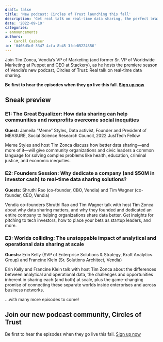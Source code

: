 ```yaml
---
draft: false
title: 'New podcast: Circles of Trust launching this fall'
description: 'Get real talk on real-time data sharing, the perfect brain food for innovation evangelists, business strategists, passionate developers, and next-gen technology fans..'
date: '2022-09-10'
categories:
- announcements
authors:
  - Caroll Casbeer
id: '0403d3c0-3347-4cfa-8b45-3fde05224350'
---
```


Join Tim Zonca, Vendia’s VP of Marketing (and former Sr. VP of Worldwide Marketing at Puppet and CEO at Stackery), as he hosts the premiere season of Vendia’s new podcast, Circles of Trust: Real talk on real-time data sharing. 

**Be first to hear the episodes when they go live this fall. [Sign up now](https://www.vendia.com/resources/circles-of-trust)**


## Sneak preview


### E1: The Great Equalizer: How data sharing can help communities and nonprofits overcome social inequities

**Guest:** Jameila “Meme” Styles, Data activist, Founder and President of MEASURE, Social Science Research Council, 2022 JustTech Fellow

Meme Styles and host Tim Zonca discuss how better data sharing—and more of it—will give community organizations and civic leaders a common language for solving complex problems like health, education, criminal justice, and economic inequities.


### E2: Founders Session: Why dedicate a company (and $50M in investor cash) to real-time data sharing solutions?

**Guests:** Shruthi Rao (co-founder, CBO, Vendia) and Tim Wagner (co-founder, CEO, Vendia)

Vendia co-founders Shruthi Rao and Tim Wagner talk with host Tim Zonca about why data sharing matters, and why they founded and dedicated an entire company to helping organizations share data better. Get insights for pitching to tech investors, how to place your bets as startup leaders, and more.


### E3: Worlds colliding: The unstoppable impact of analytical and operational data sharing at scale

**Guests:** Erin Kelly (SVP of Enterprise Solutions & Strategy, Kraft Analytics Group) and Francine Klein (Sr. Solutions Architect, Vendia)

Erin Kelly and Francine Klein talk with host Tim Zonca about the differences between analytical and operational data, the challenges and opportunities inherent in sharing each (and both) at scale, plus the game-changing promise of connecting these separate worlds inside enterprises and across business networks. 

...with many more episodes to come!
 


## Join our new podcast community, Circles of Trust

Be first to hear the episodes when they go live this fall. [Sign up now](https://www.vendia.com/resources/circles-of-trust)
